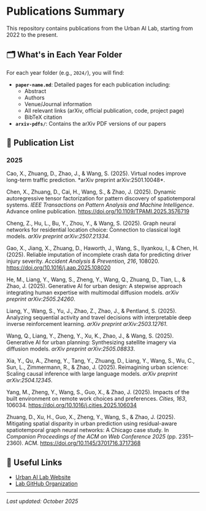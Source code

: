 # Publications Summary
This repository contains publications from the Urban AI Lab, starting from 2022 to the present.

## 🗂️ What's in Each Year Folder

For each year folder (e.g., `2024/`), you will find:

- **`paper-name.md`**: Detailed pages for each publication including:
  - Abstract
  - Authors
  - Venue/Journal information  
  - All relevant links (arXiv, official publication, code, project page)
  - BibTeX citation
- **`arxiv-pdfs/`**: Contains the arXiv PDF versions of our papers

## 📖 Publication List

### 2025
<span style="font-size: 14px;">
Cao, X., Zhuang, D., Zhao, J., & Wang, S. (2025). Virtual nodes improve long-term traffic prediction. *arXiv preprint arXiv:2501.10048*.</small>

Chen, X., Zhuang, D., Cai, H., Wang, S., & Zhao, J. (2025). Dynamic autoregressive tensor factorization for pattern discovery of spatiotemporal systems. *IEEE Transactions on Pattern Analysis and Machine Intelligence*. Advance online publication. https://doi.org/10.1109/TPAMI.2025.3576719

Cheng, Z., Hu, L., Bu, Y., Zhou, Y., & Wang, S. (2025). Graph neural networks for residential location choice: Connection to classical logit models. *arXiv preprint arXiv:2507.21334*.

Gao, X., Jiang, X., Zhuang, D., Haworth, J., Wang, S., Ilyankou, I., & Chen, H. (2025). Reliable imputation of incomplete crash data for predicting driver injury severity. *Accident Analysis & Prevention, 216*, 108020. https://doi.org/10.1016/j.aap.2025.108020

He, M., Liang, Y., Wang, S., Zheng, Y., Wang, Q., Zhuang, D., Tian, L., & Zhao, J. (2025). Generative AI for urban design: A stepwise approach integrating human expertise with multimodal diffusion models. *arXiv preprint arXiv:2505.24260*.

Liang, Y., Wang, S., Yu, J., Zhao, Z., Zhao, J., & Pentland, S. (2025). Analyzing sequential activity and travel decisions with interpretable deep inverse reinforcement learning. *arXiv preprint arXiv:2503.12761*.

Wang, Q., Liang, Y., Zheng, Y., Xu, K., Zhao, J., & Wang, S. (2025). Generative AI for urban planning: Synthesizing satellite imagery via diffusion models. *arXiv preprint arXiv:2505.08833*.

Xia, Y., Qu, A., Zheng, Y., Tang, Y., Zhuang, D., Liang, Y., Wang, S., Wu, C., Sun, L., Zimmermann, R., & Zhao, J. (2025). Reimagining urban science: Scaling causal inference with large language models. *arXiv preprint arXiv:2504.12345*.

Yang, M., Zheng, Y., Wang, S., Guo, X., & Zhao, J. (2025). Impacts of the built environment on remote work choices and preferences. *Cities, 163*, 106034. https://doi.org/10.1016/j.cities.2025.106034

Zhuang, D., Xu, H., Guo, X., Zheng, Y., Wang, S., & Zhao, J. (2025). Mitigating spatial disparity in urban prediction using residual-aware spatiotemporal graph neural networks: A Chicago case study. In *Companion Proceedings of the ACM on Web Conference 2025* (pp. 2351–2360). ACM. https://doi.org/10.1145/3701716.3717368
</span>

## 🔗 Useful Links

- [Urban AI Lab Website](https://www.urbanailab.com/)
- [Lab GitHub Organization](https://github.com/urbanailab)

---

*Last updated: October 2025*
